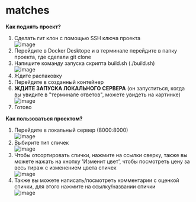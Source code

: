 # matches

**Как поднять проект?**
1. Сделать гит клон с помощью SSH ключа проекта  
![image](https://github.com/user-attachments/assets/322d797a-6e68-4fe2-a85e-1efdc39bd605)
3. Перейдите в Docker Desktope и в терминале перейдите в папку проекта, где сделали git clone
4. Напишите команду запуска скрипта build.sh (./build.sh)  
![image](https://github.com/user-attachments/assets/81264350-69f8-4e58-9a61-6029a48feaf1)
6. Ждите распаковку
7. Перейдите в созданный контейнер
8. **ЖДИТЕ ЗАПУСКА ЛОКАЛЬНОГО СЕРВЕРА** (он запуститься, когда вы увидите в "терминале ответов", можете увидеть на картинке)  
![image](https://github.com/user-attachments/assets/d9bff5e5-121a-4d52-b9eb-4f3b006e2608)
10. Готово

**Как пользоваться проектом?**
1. Перейдите в локальный сервер (8000:8000)  
![image](https://github.com/user-attachments/assets/73ecfc3e-b608-4ac2-a90f-d2c7b3dfaf9c)
3. Выбирите тип спичек  
![image](https://github.com/user-attachments/assets/33abe588-b685-4531-801e-78b4a4840dc1)
5. Чтобы отсортировать спички, нажмите на ссылки сверху, также вы можете нажать на кнопку 'Изменит цвет', чтобы посмотреть цену за весь тираж с изменением цвета спичек  
![image](https://github.com/user-attachments/assets/be976440-d849-4497-8c8d-5ebfb162685d)
7. Также вы можете написать/посмотреть комментарии с оценкой спички, для этого нажмите на ссылку/названии спички  
![image](https://github.com/user-attachments/assets/b7e4b10f-b094-4a6b-bdf6-40df35f3c88d)
